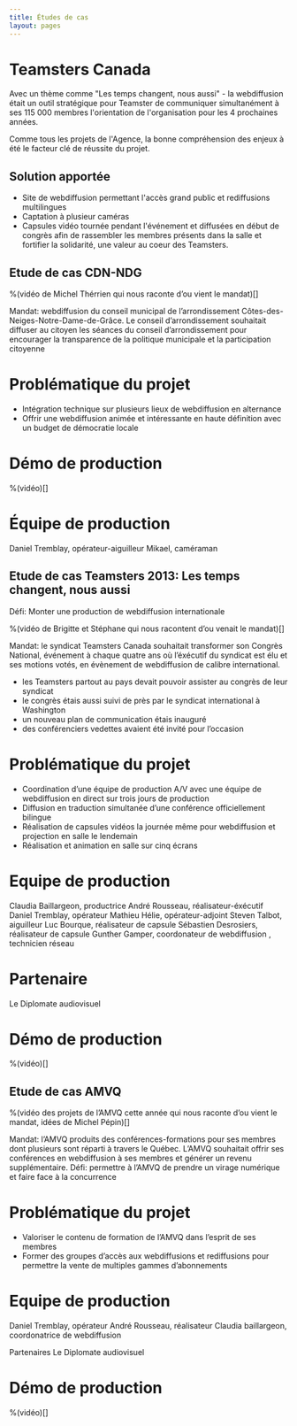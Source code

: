 ```yaml
---
title: Études de cas
layout: pages
---
```


Teamsters Canada
===

Avec un thème comme "Les temps changent, nous aussi" - la webdiffusion était un outil stratégique pour Teamster de communiquer simultanément à ses 115 000 membres l'orientation de l'organisation pour les 4 prochaines années.

Comme tous les projets de l'Agence, la bonne compréhension des enjeux à été le facteur clé de réussite du projet.

Solution apportée
---
- Site de webdiffusion permettant l'accès grand public et rediffusions multilingues
- Captation à plusieur caméras
- Capsules vidéo tournée pendant l'événement et diffusées en début de congrès afin de rassembler les membres présents dans la salle et fortifier la solidarité, une valeur au coeur des Teamsters.

Etude de cas CDN-NDG
---
%(vidéo de Michel Thérrien qui nous raconte d’ou vient le mandat)[]

Mandat: webdiffusion du conseil municipal de l’arrondissement Côtes-des-Neiges-Notre-Dame-de-Grâce. Le conseil d’arrondissement souhaitait diffuser au citoyen les séances du conseil d’arrondissement pour encourager la transparence de la politique municipale et la participation citoyenne

# Problématique du projet
- Intégration technique sur plusieurs lieux de webdiffusion en alternance
- Offrir une webdiffusion animée et intéressante en haute définition avec un budget de démocratie locale

# Démo de production
%(vidéo)[]

Équipe de production
===
Daniel Tremblay, opérateur-aiguilleur
Mikael, caméraman


Etude de cas Teamsters 2013: Les temps changent, nous aussi
---

Défi: Monter une production de webdiffusion internationale

%(vidéo de Brigitte et Stéphane qui nous racontent d’ou venait le mandat)[]

Mandat: le syndicat Teamsters Canada souhaitait transformer son Congrès National, événement à chaque quatre ans où l’éxécutif du syndicat est élu et ses motions votés, en évènement de webdiffusion de calibre international.
- les Teamsters partout au pays devait pouvoir assister au congrès de leur syndicat
- le congrès étais aussi suivi de près par le syndicat international à Washington
- un nouveau plan de communication étais inauguré
- des conférenciers vedettes avaient été invité pour l’occasion

# Problématique du projet
- Coordination d’une équipe de production A/V avec une équipe de webdiffusion en direct sur trois jours de production
- Diffusion en traduction simultanée d’une conférence officiellement bilingue
- Réalisation de capsules vidéos la journée même pour webdiffusion et projection en salle le lendemain
- Réalisation et animation en salle sur cinq écrans

Equipe de production
===
Claudia Baillargeon, productrice
André Rousseau, réalisateur-éxécutif
Daniel Tremblay, opérateur
Mathieu Hélie, opérateur-adjoint
Steven Talbot, aiguilleur
Luc Bourque, réalisateur de capsule
Sébastien Desrosiers, réalisateur de capsule
Gunther Gamper, coordonateur de webdiffusion
, technicien réseau

Partenaire
===
Le Diplomate audiovisuel

# Démo de production
%(vidéo)[]

Etude de cas AMVQ
---

%(vidéo des projets de l’AMVQ cette année qui nous raconte d’ou vient le mandat, idées de Michel Pépin)[]

Mandat: l’AMVQ produits des conférences-formations pour ses membres dont plusieurs sont réparti à travers le Québec. L’AMVQ souhaitait offrir ses conférences en webdiffusion à ses membres et générer un revenu supplémentaire.
Défi: permettre à l’AMVQ de prendre un virage numérique et faire face à la concurrence

# Problématique du projet
- Valoriser le contenu de formation de l’AMVQ dans l’esprit de ses membres
- Former des groupes d’accès aux webdiffusions et rediffusions pour permettre la vente de multiples gammes d’abonnements

Equipe de production
====
Daniel Tremblay, opérateur
André Rousseau, réalisateur
Claudia baillargeon, coordonatrice de webdiffusion

Partenaires
Le Diplomate audiovisuel

# Démo de production
%(vidéo)[]